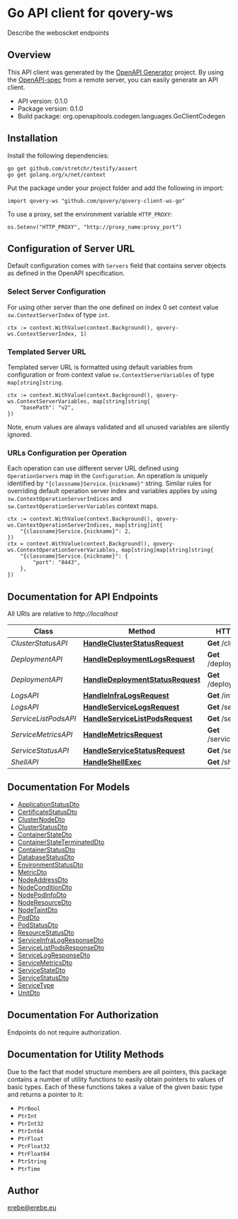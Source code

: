 # Go API client for qovery-ws

Describe the weboscket endpoints

## Overview
This API client was generated by the [OpenAPI Generator](https://openapi-generator.tech) project.  By using the [OpenAPI-spec](https://www.openapis.org/) from a remote server, you can easily generate an API client.

- API version: 0.1.0
- Package version: 0.1.0
- Build package: org.openapitools.codegen.languages.GoClientCodegen

## Installation

Install the following dependencies:

```shell
go get github.com/stretchr/testify/assert
go get golang.org/x/net/context
```

Put the package under your project folder and add the following in import:

```golang
import qovery-ws "github.com/qovery/qovery-client-ws-go"
```

To use a proxy, set the environment variable `HTTP_PROXY`:

```golang
os.Setenv("HTTP_PROXY", "http://proxy_name:proxy_port")
```

## Configuration of Server URL

Default configuration comes with `Servers` field that contains server objects as defined in the OpenAPI specification.

### Select Server Configuration

For using other server than the one defined on index 0 set context value `sw.ContextServerIndex` of type `int`.

```golang
ctx := context.WithValue(context.Background(), qovery-ws.ContextServerIndex, 1)
```

### Templated Server URL

Templated server URL is formatted using default variables from configuration or from context value `sw.ContextServerVariables` of type `map[string]string`.

```golang
ctx := context.WithValue(context.Background(), qovery-ws.ContextServerVariables, map[string]string{
	"basePath": "v2",
})
```

Note, enum values are always validated and all unused variables are silently ignored.

### URLs Configuration per Operation

Each operation can use different server URL defined using `OperationServers` map in the `Configuration`.
An operation is uniquely identified by `"{classname}Service.{nickname}"` string.
Similar rules for overriding default operation server index and variables applies by using `sw.ContextOperationServerIndices` and `sw.ContextOperationServerVariables` context maps.

```golang
ctx := context.WithValue(context.Background(), qovery-ws.ContextOperationServerIndices, map[string]int{
	"{classname}Service.{nickname}": 2,
})
ctx = context.WithValue(context.Background(), qovery-ws.ContextOperationServerVariables, map[string]map[string]string{
	"{classname}Service.{nickname}": {
		"port": "8443",
	},
})
```

## Documentation for API Endpoints

All URIs are relative to *http://localhost*

Class | Method | HTTP request | Description
------------ | ------------- | ------------- | -------------
*ClusterStatusAPI* | [**HandleClusterStatusRequest**](docs/ClusterStatusAPI.md#handleclusterstatusrequest) | **Get** /cluster/status | 
*DeploymentAPI* | [**HandleDeploymentLogsRequest**](docs/DeploymentAPI.md#handledeploymentlogsrequest) | **Get** /deployment/logs | 
*DeploymentAPI* | [**HandleDeploymentStatusRequest**](docs/DeploymentAPI.md#handledeploymentstatusrequest) | **Get** /deployment/status | 
*LogsAPI* | [**HandleInfraLogsRequest**](docs/LogsAPI.md#handleinfralogsrequest) | **Get** /infra/logs | 
*LogsAPI* | [**HandleServiceLogsRequest**](docs/LogsAPI.md#handleservicelogsrequest) | **Get** /service/logs | 
*ServiceListPodsAPI* | [**HandleServiceListPodsRequest**](docs/ServiceListPodsAPI.md#handleservicelistpodsrequest) | **Get** /service/pods | 
*ServiceMetricsAPI* | [**HandleMetricsRequest**](docs/ServiceMetricsAPI.md#handlemetricsrequest) | **Get** /service/metrics | 
*ServiceStatusAPI* | [**HandleServiceStatusRequest**](docs/ServiceStatusAPI.md#handleservicestatusrequest) | **Get** /service/status | 
*ShellAPI* | [**HandleShellExec**](docs/ShellAPI.md#handleshellexec) | **Get** /shell/exec | 


## Documentation For Models

 - [ApplicationStatusDto](docs/ApplicationStatusDto.md)
 - [CertificateStatusDto](docs/CertificateStatusDto.md)
 - [ClusterNodeDto](docs/ClusterNodeDto.md)
 - [ClusterStatusDto](docs/ClusterStatusDto.md)
 - [ContainerStateDto](docs/ContainerStateDto.md)
 - [ContainerStateTerminatedDto](docs/ContainerStateTerminatedDto.md)
 - [ContainerStatusDto](docs/ContainerStatusDto.md)
 - [DatabaseStatusDto](docs/DatabaseStatusDto.md)
 - [EnvironmentStatusDto](docs/EnvironmentStatusDto.md)
 - [MetricDto](docs/MetricDto.md)
 - [NodeAddressDto](docs/NodeAddressDto.md)
 - [NodeConditionDto](docs/NodeConditionDto.md)
 - [NodePodInfoDto](docs/NodePodInfoDto.md)
 - [NodeResourceDto](docs/NodeResourceDto.md)
 - [NodeTaintDto](docs/NodeTaintDto.md)
 - [PodDto](docs/PodDto.md)
 - [PodStatusDto](docs/PodStatusDto.md)
 - [ResourceStatusDto](docs/ResourceStatusDto.md)
 - [ServiceInfraLogResponseDto](docs/ServiceInfraLogResponseDto.md)
 - [ServiceListPodsResponseDto](docs/ServiceListPodsResponseDto.md)
 - [ServiceLogResponseDto](docs/ServiceLogResponseDto.md)
 - [ServiceMetricsDto](docs/ServiceMetricsDto.md)
 - [ServiceStateDto](docs/ServiceStateDto.md)
 - [ServiceStatusDto](docs/ServiceStatusDto.md)
 - [ServiceType](docs/ServiceType.md)
 - [UnitDto](docs/UnitDto.md)


## Documentation For Authorization

Endpoints do not require authorization.


## Documentation for Utility Methods

Due to the fact that model structure members are all pointers, this package contains
a number of utility functions to easily obtain pointers to values of basic types.
Each of these functions takes a value of the given basic type and returns a pointer to it:

* `PtrBool`
* `PtrInt`
* `PtrInt32`
* `PtrInt64`
* `PtrFloat`
* `PtrFloat32`
* `PtrFloat64`
* `PtrString`
* `PtrTime`

## Author

erebe@erebe.eu

